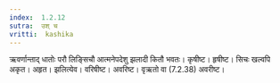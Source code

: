 ```yaml
---
index:  1.2.12
sutra:  उश् च
vritti:  kashika 
---
```


ऋवर्णान्ताद् धातोः परौ लिङ्सिचौ आत्मनेपदेशु झलादी कितौ भवतः। कृषीष्ट। हृषीष्ट। सिचः खल्वपि अकृत। अहृत। झलित्येव। वरिषीष्ट। अवरिष्ट। वृऋतो वा (7.2.38) अवरीष्ट।

